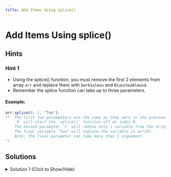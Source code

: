 ```yaml
---
title: Add Items Using splice()
---
```

# Add Items Using splice()

## Hints

### Hint 1
- Using the splice() function, you must remove the first 2 elements from array `arr` and replace them with `DarkSalmon` and `BlanchedAlmond`.
- Remember the splice function can take up to three parameters. 
#### Example:
```javascript
arr.splice(0, 1, "Two");
/*  The first two paramemters are the same as they were in the previous challenge. 
    `0` will start the `splice()` function off at index 0.
    The second parameter `1` will remove only 1 variable from the array.
    The final variable "Two" will replace the variable in arr[0].
    Note: The final parameter can take more than 1 arguement.
*/
```

## Solutions

<details><summary>Solution 1 (Click to Show/Hide)</summary>

```javascript
function htmlColorNames(arr) {
  // change code below this line
  arr.splice(0, 2, "DarkSalmon", "BlanchedAlmond");
  // change code above this line
  return arr;
}

// do not change code below this line
console.log(
  htmlColorNames([
    "DarkGoldenRod",
    "WhiteSmoke",
    "LavenderBlush",
    "PaleTurqoise",
    "FireBrick"
  ])
);
```
</details>
